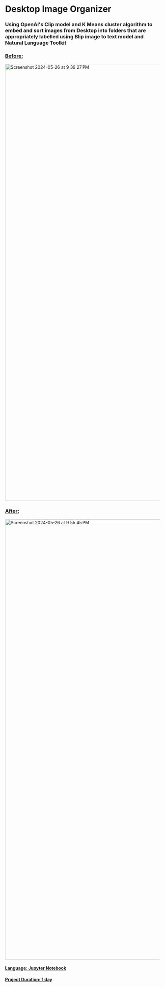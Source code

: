 # Desktop Image Organizer

### Using OpenAI's Clip model and K Means cluster algorithm to embed and sort images from Desktop into folders that are appropriately labelled using Blip image to text model and Natural Language Toolkit

<ins> 

  ### Before:

<img width="1423" alt="Screenshot 2024-05-26 at 9 39 27 PM" src="https://github.com/haziq-exe/AI-Desktop-Image-Organizer/assets/134634529/bd29c04a-74a7-4664-8a54-c72ccb21137c">


### After: 


<img width="1434" alt="Screenshot 2024-05-26 at 9 55 45 PM" src="https://github.com/haziq-exe/AI-Desktop-Image-Organizer/assets/134634529/5bb0057c-a2bc-44c3-8a38-2a1b991fae05">


#### Language: Jupyter Notebook
#### Project Duration: 1 day
